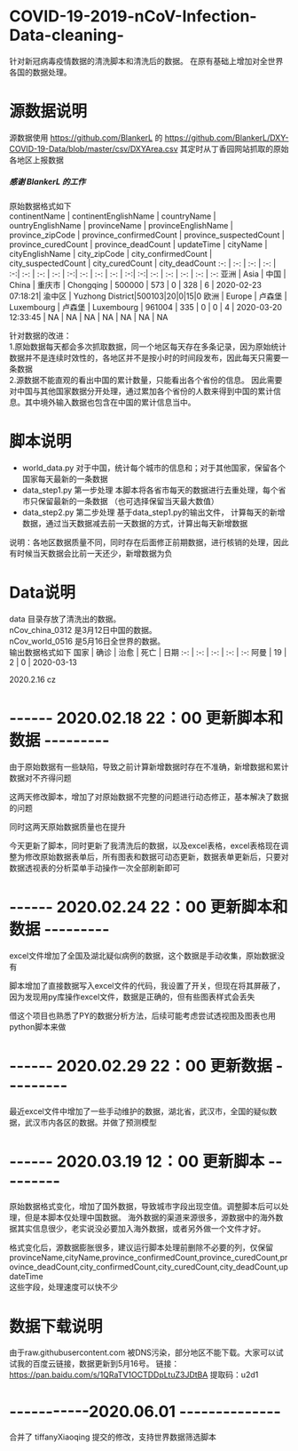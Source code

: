 # COVID-19-2019-nCoV-Infection-Data-cleaning-
针对新冠病毒疫情数据的清洗脚本和清洗后的数据。
在原有基础上增加对全世界各国的数据处理。

# 源数据说明
源数据使用 https://github.com/BlankerL 的 https://github.com/BlankerL/DXY-COVID-19-Data/blob/master/csv/DXYArea.csv
其定时从丁香园网站抓取的原始各地区上报数据

##### 感谢 BlankerL 的工作

原始数据格式如下<br/>
continentName | continentEnglishName | countryName | ountryEnglishName | provinceName | provinceEnglishName | province_zipCode | province_confirmedCount | province_suspectedCount | province_curedCount | province_deadCount | updateTime | cityName | cityEnglishName | city_zipCode | city_confirmedCount | city_suspectedCount | city_curedCount | city_deadCount
:-: | :-: | :-: | :-: | :-:| :-: | :-: | :-: | :-:| :-: | :-: | :-: | :-:| :-:| :-: | :-: | :-: | :-: | :-:
亚洲 | Asia | 中国 | China | 重庆市 | Chongqing | 500000 | 573 | 0 | 328 | 6 | 2020-02-23 07:18:21| 渝中区 | Yuzhong District|500103|20|0|15|0
欧洲 | Europe | 卢森堡 | Luxembourg | 卢森堡 | Luxembourg | 961004 | 335 | 0 | 0 | 4 | 2020-03-20 12:33:45 | NA | NA | NA | NA | NA | NA | NA


针对数据的改进：<br/>
1.原始数据每天都会多次抓取数据，同一个地区每天存在多条记录，因为原始统计数据并不是连续时效性的，各地区并不是按小时的时间段发布，因此每天只需要一条数据<br/>
2.源数据不能直观的看出中国的累计数量，只能看出各个省份的信息。
因此需要对中国与其他国家数据分开处理，通过累加各个省份的人数来得到中国的累计信息。其中境外输入数据也包含在中国的累计信息当中。<br/>


# 脚本说明
- world_data.py  对于中国，统计每个城市的信息和；对于其他国家，保留各个国家每天最新的一条数据
- data_step1.py  第一步处理 本脚本将各省市每天的数据进行去重处理，每个省市只保留最新的一条数据 （也可选择保留当天最大数值）
- data_step2.py  第二步处理 基于data_step1.py的输出文件， 计算每天的新增数据，通过当天数据减去前一天数据的方式，计算出每天新增数据

说明：各地区数据质量不同，同时存在后面修正前期数据，进行核销的处理，因此有时候当天数据会比前一天还少，新增数据为负

# Data说明
data 目录存放了清洗出的数据。<br/>
nCov_china_0312 是3月12日中国的数据。<br/>
nCov_world_0516 是5月16日全世界的数据。<br/>
输出数据格式如下
国家 | 确诊 | 治愈 | 死亡 | 日期
:-: | :-: | :-: | :-: | :-:
阿曼 | 19 | 2 | 0 | 2020-03-13



2020.2.16 cz

#  ------ 2020.02.18 22：00 更新脚本和数据 ---------

由于原始数据有一些缺陷，导致之前计算新增数据时存在不准确，新增数据和累计数据对不齐得问题

这两天修改脚本，增加了对原始数据不完整的问题进行动态修正，基本解决了数据的问题

同时这两天原始数据质量也在提升

今天更新了脚本，同时更新了我清洗后的数据，以及excel表格，excel表格现在调整为修改原始数据表单后，所有图表和数据可动态更新，数据表单更新后，只要对数据透视表的分析菜单手动操作一次全部刷新即可

#  ------ 2020.02.24 22：00 更新脚本和数据 ---------

excel文件增加了全国及湖北疑似病例的数据，这个数据是手动收集，原始数据没有

脚本增加了直接数据写入excel文件的代码，我设置了开关，但现在将其屏蔽了，因为发现用py库操作excel文件，数据是正确的，但有些图表样式会丢失

借这个项目也熟悉了PY的数据分析方法，后续可能考虑尝试透视图及图表也用python脚本来做

#  ------ 2020.02.29 22：00 更新数据 ---------

最近excel文件中增加了一些手动维护的数据，湖北省，武汉市，全国的疑似数据，武汉市内各区的数据。并做了预测模型

#  ------ 2020.03.19 12：00 更新脚本 ---------

原始数据格式变化，增加了国外数据，导致城市字段出现空值。调整脚本后可以处理，但是本脚本仅处理中国数据。
海外数据的渠道来源很多，源数据中的海外数据其实信息很少，老实说没必要加入海外数据，或者另外做一个文件才好。

格式变化后，源数据膨胀很多，建议运行脚本处理前删除不必要的列，仅保留 provinceName,cityName,province_confirmedCount,province_curedCount,province_deadCount,city_confirmedCount,city_curedCount,city_deadCount,updateTime  
这些字段，处理速度可以快不少


# 数据下载说明
由于raw.githubusercontent.com 被DNS污染，部分地区不能下载。大家可以试试我的百度云链接，数据更新到5月16号。
链接：https://pan.baidu.com/s/1QRaTV1OCTDDpLtuZ3JDtBA 
提取码：u2d1

# -----------2020.06.01 --------------
合并了 tiffanyXiaoqing 提交的修改，支持世界数据筛选脚本
